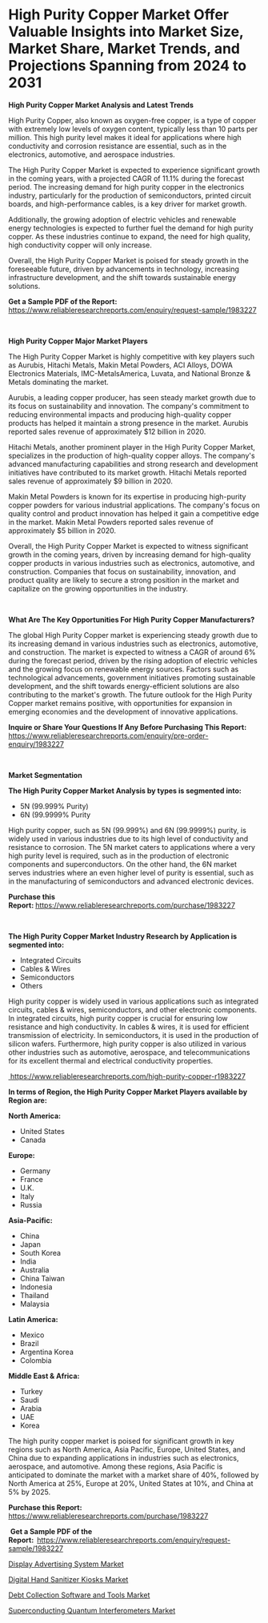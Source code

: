 <p><h1>High Purity Copper Market Offer Valuable Insights into Market Size, Market Share, Market Trends, and Projections Spanning from 2024 to 2031</h1></p><p><strong>High Purity Copper Market Analysis and Latest Trends</strong></p>
<p><p>High Purity Copper, also known as oxygen-free copper, is a type of copper with extremely low levels of oxygen content, typically less than 10 parts per million. This high purity level makes it ideal for applications where high conductivity and corrosion resistance are essential, such as in the electronics, automotive, and aerospace industries.</p><p>The High Purity Copper Market is expected to experience significant growth in the coming years, with a projected CAGR of 11.1% during the forecast period. The increasing demand for high purity copper in the electronics industry, particularly for the production of semiconductors, printed circuit boards, and high-performance cables, is a key driver for market growth.</p><p>Additionally, the growing adoption of electric vehicles and renewable energy technologies is expected to further fuel the demand for high purity copper. As these industries continue to expand, the need for high quality, high conductivity copper will only increase.</p><p>Overall, the High Purity Copper Market is poised for steady growth in the foreseeable future, driven by advancements in technology, increasing infrastructure development, and the shift towards sustainable energy solutions.</p></p>
<p><strong>Get a Sample PDF of the Report:&nbsp;</strong> <a href="https://www.reliableresearchreports.com/enquiry/request-sample/1983227">https://www.reliableresearchreports.com/enquiry/request-sample/1983227</a></p>
<p>&nbsp;</p>
<p><strong>High Purity Copper Major Market Players</strong></p>
<p><p>The High Purity Copper Market is highly competitive with key players such as Aurubis, Hitachi Metals, Makin Metal Powders, ACI Alloys, DOWA Electronics Materials, IMC-MetalsAmerica, Luvata, and National Bronze & Metals dominating the market. </p><p>Aurubis, a leading copper producer, has seen steady market growth due to its focus on sustainability and innovation. The company's commitment to reducing environmental impacts and producing high-quality copper products has helped it maintain a strong presence in the market. Aurubis reported sales revenue of approximately $12 billion in 2020.</p><p>Hitachi Metals, another prominent player in the High Purity Copper Market, specializes in the production of high-quality copper alloys. The company's advanced manufacturing capabilities and strong research and development initiatives have contributed to its market growth. Hitachi Metals reported sales revenue of approximately $9 billion in 2020.</p><p>Makin Metal Powders is known for its expertise in producing high-purity copper powders for various industrial applications. The company's focus on quality control and product innovation has helped it gain a competitive edge in the market. Makin Metal Powders reported sales revenue of approximately $5 billion in 2020.</p><p>Overall, the High Purity Copper Market is expected to witness significant growth in the coming years, driven by increasing demand for high-quality copper products in various industries such as electronics, automotive, and construction. Companies that focus on sustainability, innovation, and product quality are likely to secure a strong position in the market and capitalize on the growing opportunities in the industry.</p></p>
<p>&nbsp;</p>
<p><strong>What Are The Key Opportunities For High Purity Copper Manufacturers?</strong></p>
<p><p>The global High Purity Copper market is experiencing steady growth due to its increasing demand in various industries such as electronics, automotive, and construction. The market is expected to witness a CAGR of around 6% during the forecast period, driven by the rising adoption of electric vehicles and the growing focus on renewable energy sources. Factors such as technological advancements, government initiatives promoting sustainable development, and the shift towards energy-efficient solutions are also contributing to the market's growth. The future outlook for the High Purity Copper market remains positive, with opportunities for expansion in emerging economies and the development of innovative applications.</p></p>
<p><strong>Inquire or Share Your Questions If Any Before Purchasing This Report:</strong> <a href="https://www.reliableresearchreports.com/enquiry/pre-order-enquiry/1983227">https://www.reliableresearchreports.com/enquiry/pre-order-enquiry/1983227</a></p>
<p>&nbsp;</p>
<p><strong>Market Segmentation</strong></p>
<p><strong>The High Purity Copper Market Analysis by types is segmented into:</strong></p>
<p><ul><li>5N (99.999% Purity)</li><li>6N (99.9999% Purity</li></ul></p>
<p><p>High purity copper, such as 5N (99.999%) and 6N (99.9999%) purity, is widely used in various industries due to its high level of conductivity and resistance to corrosion. The 5N market caters to applications where a very high purity level is required, such as in the production of electronic components and superconductors. On the other hand, the 6N market serves industries where an even higher level of purity is essential, such as in the manufacturing of semiconductors and advanced electronic devices.</p></p>
<p><strong>Purchase this Report:&nbsp;</strong><a href="https://www.reliableresearchreports.com/purchase/1983227">https://www.reliableresearchreports.com/purchase/1983227</a></p>
<p>&nbsp;</p>
<p><strong>The High Purity Copper Market Industry Research by Application is segmented into:</strong></p>
<p><ul><li>Integrated Circuits</li><li>Cables & Wires</li><li>Semiconductors</li><li>Others</li></ul></p>
<p><p>High purity copper is widely used in various applications such as integrated circuits, cables & wires, semiconductors, and other electronic components. In integrated circuits, high purity copper is crucial for ensuring low resistance and high conductivity. In cables & wires, it is used for efficient transmission of electricity. In semiconductors, it is used in the production of silicon wafers. Furthermore, high purity copper is also utilized in various other industries such as automotive, aerospace, and telecommunications for its excellent thermal and electrical conductivity properties.</p></p>
<p><a href="https://www.reliableresearchreports.com/high-purity-copper-r1983227">&nbsp;https://www.reliableresearchreports.com/high-purity-copper-r1983227</a></p>
<p><strong>In terms of Region, the High Purity Copper Market Players available by Region are:</strong></p>
<p>
    <p> <strong> North America: </strong>
        <ul>
            <li>United States</li>
            <li>Canada</li>
        </ul>
        </p> 
    <p> <strong> Europe: </strong>
        <ul>
            <li>Germany</li>
            <li>France</li>
            <li>U.K.</li>
            <li>Italy</li>
            <li>Russia</li>
        </ul>
        </p> 
    <p> <strong> Asia-Pacific: </strong>
        <ul>
            <li>China</li>
            <li>Japan</li>
            <li>South Korea</li>
            <li>India</li>
            <li>Australia</li>
            <li>China Taiwan</li>
            <li>Indonesia</li>
            <li>Thailand</li>
            <li>Malaysia</li>
        </ul>
        </p> 
    <p> <strong> Latin America: </strong>
        <ul>
            <li>Mexico</li>
            <li>Brazil</li>
            <li>Argentina Korea</li>
            <li>Colombia</li>
        </ul>
        </p> 
    <p> <strong> Middle East & Africa: </strong>
        <ul>
            <li>Turkey</li>
            <li>Saudi</li>
            <li>Arabia</li>
            <li>UAE</li>
            <li>Korea</li>
        </ul>
    </p>
    </p>
<p><p>The high purity copper market is poised for significant growth in key regions such as North America, Asia Pacific, Europe, United States, and China due to expanding applications in industries such as electronics, aerospace, and automotive. Among these regions, Asia Pacific is anticipated to dominate the market with a market share of 40%, followed by North America at 25%, Europe at 20%, United States at 10%, and China at 5% by 2025.</p></p>
<p><strong>Purchase this Report: </strong><a href="https://www.reliableresearchreports.com/purchase/1983227">https://www.reliableresearchreports.com/purchase/1983227</a></p>
<p>&nbsp;<strong>Get a Sample PDF of the Report:&nbsp;&nbsp;</strong><a href="https://www.reliableresearchreports.com/enquiry/request-sample/1983227">https://www.reliableresearchreports.com/enquiry/request-sample/1983227</a></p>
<p><strong></strong></p>
<p><p><a href="https://github.com/thuyvuongpk111/Market-Research-Report-List-1/blob/main/display-advertising-system-market.md">Display Advertising System Market</a></p><p><a href="https://issuu.com/reportprime-2/docs/digital-hand-sanitizer-kiosks-market-size-2030.ppt">Digital Hand Sanitizer Kiosks Market</a></p><p><a href="https://github.com/GroverBarry/Market-Research-Report-List-6/blob/main/debt-collection-software-and-tools-market.md">Debt Collection Software and Tools Market</a></p><p><a href="https://issuu.com/reportprime-2/docs/superconducting-quantum-interferometers-market-siz">Superconducting Quantum Interferometers Market</a></p></p>